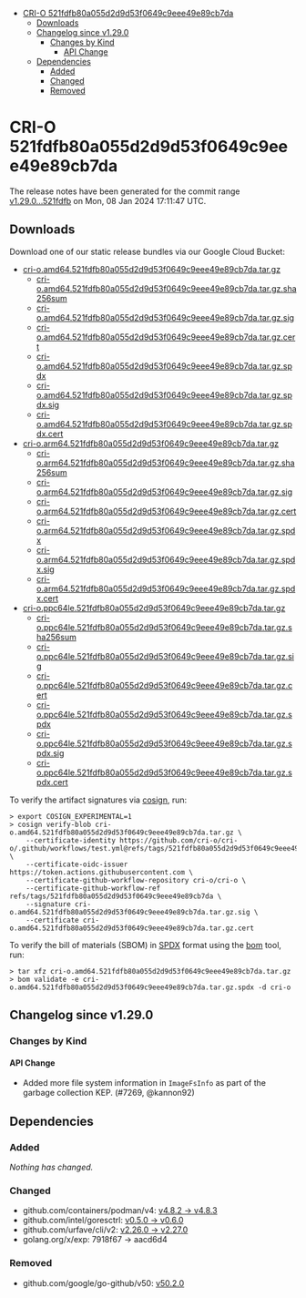 - [CRI-O 521fdfb80a055d2d9d53f0649c9eee49e89cb7da](#cri-o-521fdfb80a055d2d9d53f0649c9eee49e89cb7da)
  - [Downloads](#downloads)
  - [Changelog since v1.29.0](#changelog-since-v1290)
    - [Changes by Kind](#changes-by-kind)
      - [API Change](#api-change)
  - [Dependencies](#dependencies)
    - [Added](#added)
    - [Changed](#changed)
    - [Removed](#removed)

# CRI-O 521fdfb80a055d2d9d53f0649c9eee49e89cb7da

The release notes have been generated for the commit range
[v1.29.0...521fdfb](https://github.com/cri-o/cri-o/compare/v1.29.0...521fdfb80a055d2d9d53f0649c9eee49e89cb7da) on Mon, 08 Jan 2024 17:11:47 UTC.

## Downloads

Download one of our static release bundles via our Google Cloud Bucket:

- [cri-o.amd64.521fdfb80a055d2d9d53f0649c9eee49e89cb7da.tar.gz](https://storage.googleapis.com/cri-o/artifacts/cri-o.amd64.521fdfb80a055d2d9d53f0649c9eee49e89cb7da.tar.gz)
  - [cri-o.amd64.521fdfb80a055d2d9d53f0649c9eee49e89cb7da.tar.gz.sha256sum](https://storage.googleapis.com/cri-o/artifacts/cri-o.amd64.521fdfb80a055d2d9d53f0649c9eee49e89cb7da.tar.gz.sha256sum)
  - [cri-o.amd64.521fdfb80a055d2d9d53f0649c9eee49e89cb7da.tar.gz.sig](https://storage.googleapis.com/cri-o/artifacts/cri-o.amd64.521fdfb80a055d2d9d53f0649c9eee49e89cb7da.tar.gz.sig)
  - [cri-o.amd64.521fdfb80a055d2d9d53f0649c9eee49e89cb7da.tar.gz.cert](https://storage.googleapis.com/cri-o/artifacts/cri-o.amd64.521fdfb80a055d2d9d53f0649c9eee49e89cb7da.tar.gz.cert)
  - [cri-o.amd64.521fdfb80a055d2d9d53f0649c9eee49e89cb7da.tar.gz.spdx](https://storage.googleapis.com/cri-o/artifacts/cri-o.amd64.521fdfb80a055d2d9d53f0649c9eee49e89cb7da.tar.gz.spdx)
  - [cri-o.amd64.521fdfb80a055d2d9d53f0649c9eee49e89cb7da.tar.gz.spdx.sig](https://storage.googleapis.com/cri-o/artifacts/cri-o.amd64.521fdfb80a055d2d9d53f0649c9eee49e89cb7da.tar.gz.spdx.sig)
  - [cri-o.amd64.521fdfb80a055d2d9d53f0649c9eee49e89cb7da.tar.gz.spdx.cert](https://storage.googleapis.com/cri-o/artifacts/cri-o.amd64.521fdfb80a055d2d9d53f0649c9eee49e89cb7da.tar.gz.spdx.cert)
- [cri-o.arm64.521fdfb80a055d2d9d53f0649c9eee49e89cb7da.tar.gz](https://storage.googleapis.com/cri-o/artifacts/cri-o.arm64.521fdfb80a055d2d9d53f0649c9eee49e89cb7da.tar.gz)
  - [cri-o.arm64.521fdfb80a055d2d9d53f0649c9eee49e89cb7da.tar.gz.sha256sum](https://storage.googleapis.com/cri-o/artifacts/cri-o.arm64.521fdfb80a055d2d9d53f0649c9eee49e89cb7da.tar.gz.sha256sum)
  - [cri-o.arm64.521fdfb80a055d2d9d53f0649c9eee49e89cb7da.tar.gz.sig](https://storage.googleapis.com/cri-o/artifacts/cri-o.arm64.521fdfb80a055d2d9d53f0649c9eee49e89cb7da.tar.gz.sig)
  - [cri-o.arm64.521fdfb80a055d2d9d53f0649c9eee49e89cb7da.tar.gz.cert](https://storage.googleapis.com/cri-o/artifacts/cri-o.arm64.521fdfb80a055d2d9d53f0649c9eee49e89cb7da.tar.gz.cert)
  - [cri-o.arm64.521fdfb80a055d2d9d53f0649c9eee49e89cb7da.tar.gz.spdx](https://storage.googleapis.com/cri-o/artifacts/cri-o.arm64.521fdfb80a055d2d9d53f0649c9eee49e89cb7da.tar.gz.spdx)
  - [cri-o.arm64.521fdfb80a055d2d9d53f0649c9eee49e89cb7da.tar.gz.spdx.sig](https://storage.googleapis.com/cri-o/artifacts/cri-o.arm64.521fdfb80a055d2d9d53f0649c9eee49e89cb7da.tar.gz.spdx.sig)
  - [cri-o.arm64.521fdfb80a055d2d9d53f0649c9eee49e89cb7da.tar.gz.spdx.cert](https://storage.googleapis.com/cri-o/artifacts/cri-o.arm64.521fdfb80a055d2d9d53f0649c9eee49e89cb7da.tar.gz.spdx.cert)
- [cri-o.ppc64le.521fdfb80a055d2d9d53f0649c9eee49e89cb7da.tar.gz](https://storage.googleapis.com/cri-o/artifacts/cri-o.ppc64le.521fdfb80a055d2d9d53f0649c9eee49e89cb7da.tar.gz)
  - [cri-o.ppc64le.521fdfb80a055d2d9d53f0649c9eee49e89cb7da.tar.gz.sha256sum](https://storage.googleapis.com/cri-o/artifacts/cri-o.ppc64le.521fdfb80a055d2d9d53f0649c9eee49e89cb7da.tar.gz.sha256sum)
  - [cri-o.ppc64le.521fdfb80a055d2d9d53f0649c9eee49e89cb7da.tar.gz.sig](https://storage.googleapis.com/cri-o/artifacts/cri-o.ppc64le.521fdfb80a055d2d9d53f0649c9eee49e89cb7da.tar.gz.sig)
  - [cri-o.ppc64le.521fdfb80a055d2d9d53f0649c9eee49e89cb7da.tar.gz.cert](https://storage.googleapis.com/cri-o/artifacts/cri-o.ppc64le.521fdfb80a055d2d9d53f0649c9eee49e89cb7da.tar.gz.cert)
  - [cri-o.ppc64le.521fdfb80a055d2d9d53f0649c9eee49e89cb7da.tar.gz.spdx](https://storage.googleapis.com/cri-o/artifacts/cri-o.ppc64le.521fdfb80a055d2d9d53f0649c9eee49e89cb7da.tar.gz.spdx)
  - [cri-o.ppc64le.521fdfb80a055d2d9d53f0649c9eee49e89cb7da.tar.gz.spdx.sig](https://storage.googleapis.com/cri-o/artifacts/cri-o.ppc64le.521fdfb80a055d2d9d53f0649c9eee49e89cb7da.tar.gz.spdx.sig)
  - [cri-o.ppc64le.521fdfb80a055d2d9d53f0649c9eee49e89cb7da.tar.gz.spdx.cert](https://storage.googleapis.com/cri-o/artifacts/cri-o.ppc64le.521fdfb80a055d2d9d53f0649c9eee49e89cb7da.tar.gz.spdx.cert)

To verify the artifact signatures via [cosign](https://github.com/sigstore/cosign), run:

```console
> export COSIGN_EXPERIMENTAL=1
> cosign verify-blob cri-o.amd64.521fdfb80a055d2d9d53f0649c9eee49e89cb7da.tar.gz \
    --certificate-identity https://github.com/cri-o/cri-o/.github/workflows/test.yml@refs/tags/521fdfb80a055d2d9d53f0649c9eee49e89cb7da \
    --certificate-oidc-issuer https://token.actions.githubusercontent.com \
    --certificate-github-workflow-repository cri-o/cri-o \
    --certificate-github-workflow-ref refs/tags/521fdfb80a055d2d9d53f0649c9eee49e89cb7da \
    --signature cri-o.amd64.521fdfb80a055d2d9d53f0649c9eee49e89cb7da.tar.gz.sig \
    --certificate cri-o.amd64.521fdfb80a055d2d9d53f0649c9eee49e89cb7da.tar.gz.cert
```

To verify the bill of materials (SBOM) in [SPDX](https://spdx.org) format using the [bom](https://sigs.k8s.io/bom) tool, run:

```console
> tar xfz cri-o.amd64.521fdfb80a055d2d9d53f0649c9eee49e89cb7da.tar.gz
> bom validate -e cri-o.amd64.521fdfb80a055d2d9d53f0649c9eee49e89cb7da.tar.gz.spdx -d cri-o
```

## Changelog since v1.29.0

### Changes by Kind

#### API Change
 - Added more file system information in `ImageFsInfo` as part of the garbage collection KEP. (#7269, @kannon92)

## Dependencies

### Added
_Nothing has changed._

### Changed
- github.com/containers/podman/v4: [v4.8.2 → v4.8.3](https://github.com/containers/podman/v4/compare/v4.8.2...v4.8.3)
- github.com/intel/goresctrl: [v0.5.0 → v0.6.0](https://github.com/intel/goresctrl/compare/v0.5.0...v0.6.0)
- github.com/urfave/cli/v2: [v2.26.0 → v2.27.0](https://github.com/urfave/cli/v2/compare/v2.26.0...v2.27.0)
- golang.org/x/exp: 7918f67 → aacd6d4

### Removed
- github.com/google/go-github/v50: [v50.2.0](https://github.com/google/go-github/v50/tree/v50.2.0)
